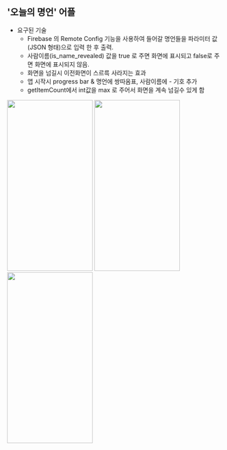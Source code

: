 ## '오늘의 명언' 어플
+ 요구된 기술
    - Firebase 의 Remote Config 기능을 사용하여 들어갈 명언들을 파라미터 값(JSON 형태)으로 입력 한 후 출력.
    - 사람이름(is_name_revealed) 값을 true 로 주면 화면에 표시되고 false로 주면 화면에 표시되지 않음.
    - 화면을 넘길시 이전화면이 스르륵 사라지는 효과
    - 앱 시작시 progress bar & 명언에 쌍따옴표, 사람이름에 - 기호 추가
    - getItemCount에서 int값을 max 로 주어서 화면을 계속 넘길수 있게 함

<img src="https://user-images.githubusercontent.com/84216838/149711837-b2cef5a6-c38a-4ef7-84c4-f73b2b57bb3c.png"  width="200" height="400"/>
<img src="https://user-images.githubusercontent.com/84216838/149711893-b19b402f-ea8b-4c92-a74c-3cae27cd8bb7.png"  width="200" height="400"/>
<img src="https://user-images.githubusercontent.com/84216838/149711976-111aacef-03db-46ad-a58b-bed86792ffe3.png"  width="200" height="400"/>

